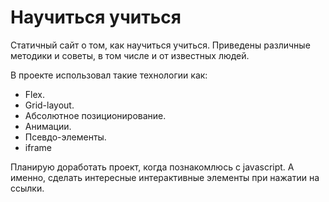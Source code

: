 # **Научиться учиться**

Статичный сайт о том, как научиться учиться.
Приведены различные методики и советы, в том числе и от известных людей.

В проекте использовал такие технологии как:
* Flex.
* Grid-layout.
* Абсолютное позиционирование.
* Анимации.
* Псевдо-элементы.
* iframe

Планирую доработать проект, когда познакомлюсь с javascript. А именно, сделать интересные интерактивные элементы при нажатии на ссылки.
